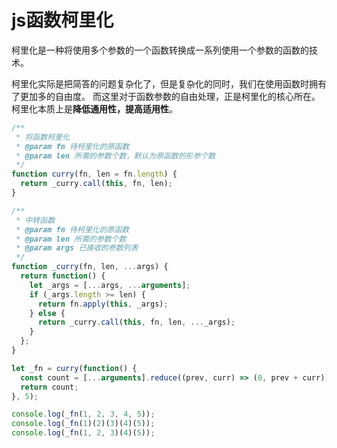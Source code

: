 # js函数柯里化

柯里化是一种将使用多个参数的一个函数转换成一系列使用一个参数的函数的技术。

柯里化实际是把简答的问题复杂化了，但是复杂化的同时，我们在使用函数时拥有了更加多的自由度。 而这里对于函数参数的自由处理，正是柯里化的核心所在。 柯里化本质上是**降低通用性，提高适用性**。

```js
/**
 * 将函数柯里化
 * @param fn 待柯里化的原函数
 * @param len 所需的参数个数，默认为原函数的形参个数
 */
function curry(fn, len = fn.length) {
  return _curry.call(this, fn, len);
}

/**
 * 中转函数
 * @param fn 待柯里化的原函数
 * @param len 所需的参数个数
 * @param args 已接收的参数列表
 */
function _curry(fn, len, ...args) {
  return function() {
    let _args = [...args, ...arguments];
    if (_args.length >= len) {
      return fn.apply(this, _args);
    } else {
      return _curry.call(this, fn, len, ..._args);
    }
  };
}

let _fn = curry(function() {
  const count = [...arguments].reduce((prev, curr) => (0, prev + curr));
  return count;
}, 5);

console.log(_fn(1, 2, 3, 4, 5));
console.log(_fn(1)(2)(3)(4)(5));
console.log(_fn(1, 2, 3)(4)(5));
```